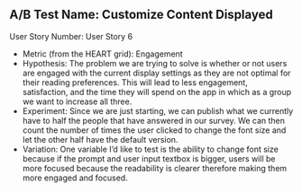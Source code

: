 
## A/B Test Name: Customize Content Displayed 
User Story Number: User Story 6
- Metric (from the HEART grid): Engagement
- Hypothesis: The problem we are trying to solve is whether or not users are engaged with the current display settings as they are not optimal for their reading preferences. This will lead to less engagement, satisfaction, and the time they will spend on the app in which as a group we want to increase all three.
- Experiment: Since we are just starting, we can publish what we currently have to half the people that have answered in our survey. We can then count the number of times the user clicked to change the font size and let the other half have the default version.
- Variation: One variable I’d like to test is the ability to change font size because if the prompt and user input textbox is bigger, users will be more focused because the readability is clearer therefore making them more engaged and focused.
